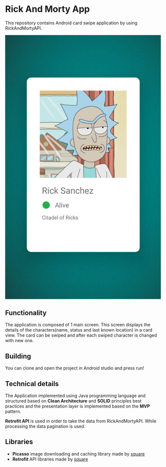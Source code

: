 # Rick And Morty App

This repository contains Android card swipe application by using RickAndMortyAPI.

![Screenshot](screenshot.png)

## Functionality

The application is composed of 1 main screen. This screen displays the details of the characters(name, status and last known location) in a card view. The card can be swiped and after each swiped character is changed with new one.

## Building

You can clone and open the project in Android studio and press run!


## Technical details

The Application implemented using Java programming language and structured based on **Clean Architecture** and **SOLID** principles best practices and the presentation layer is implemented based on the **MVP** pattern.

**Retrofit API** is used in order to take the data from RickAndMortyAPI. While processing the data pagination is used.


## Libraries

- **Picasso** image downloading and caching library made by [square](https://github.com/square/picasso)
- **Retrofit** API libraries made by [square](https://github.com/square/retrofit)